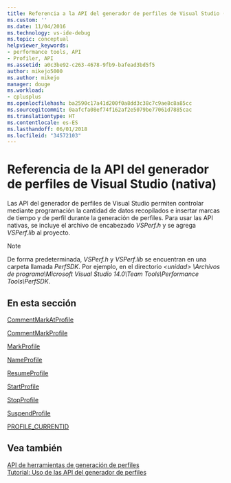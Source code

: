 ```yaml
---
title: Referencia a la API del generador de perfiles de Visual Studio (nativa) | Microsoft Docs
ms.custom: ''
ms.date: 11/04/2016
ms.technology: vs-ide-debug
ms.topic: conceptual
helpviewer_keywords:
- performance tools, API
- Profiler, API
ms.assetid: a0c3be92-c263-4678-9fb9-bafead3bd5f5
author: mikejo5000
ms.author: mikejo
manager: douge
ms.workload:
- cplusplus
ms.openlocfilehash: ba2590c17a41d200f0a8dd3c38c7c9ae8c8a85cc
ms.sourcegitcommit: 0aafcfa08ef74f162af2e5079be77061d7885cac
ms.translationtype: HT
ms.contentlocale: es-ES
ms.lasthandoff: 06/01/2018
ms.locfileid: "34572103"
---
```

# <a name="visual-studio-profiler-api-reference-native"></a>Referencia de la API del generador de perfiles de Visual Studio (nativa)
Las API del generador de perfiles de Visual Studio permiten controlar mediante programación la cantidad de datos recopilados e insertar marcas de tiempo y de perfil durante la generación de perfiles. Para usar las API nativas, se incluye el archivo de encabezado *VSPerf.h* y se agrega *VSPerf.lib* al proyecto.  
  
> [!NOTE]
>  De forma predeterminada, *VSPerf.h* y *VSPerf.lib* se encuentran en una carpeta llamada *PerfSDK*. Por ejemplo, en el directorio *\<unidad> \Archivos de programa\Microsoft Visual Studio 14.0\Team Tools\Performance Tools\PerfSDK*.  
  
## <a name="in-this-section"></a>En esta sección  
 [CommentMarkAtProfile](../profiling/commentmarkatprofile.md)  
  
 [CommentMarkProfile](../profiling/commentmarkprofile.md)  
  
 [MarkProfile](../profiling/markprofile.md)  
  
 [NameProfile](../profiling/nameprofile.md)  
  
 [ResumeProfile](../profiling/resumeprofile.md)  
  
 [StartProfile](../profiling/startprofile.md)  
  
 [StopProfile](../profiling/stopprofile.md)  
  
 [SuspendProfile](../profiling/suspendprofile.md)  
  
 [PROFILE_CURRENTID](../profiling/profile-currentid.md)  
  
## <a name="see-also"></a>Vea también  
 [API de herramientas de generación de perfiles](../profiling/profiling-tools-apis.md)   
 [Tutorial: Uso de las API del generador de perfiles](../profiling/walkthrough-using-profiler-apis.md)
